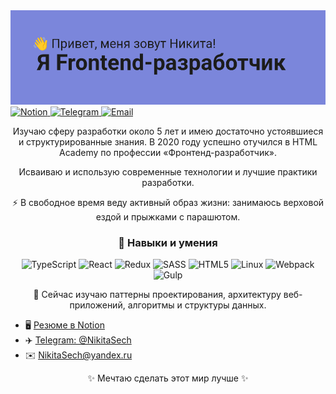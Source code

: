<img alt="Привет, меня зовут Никита! Я Frontend-разработчик" src="./header.png">

<a href="http://nikitasech.notion.site/2541b10299cb4873a84aaaab97b13116?pvs=4">
<img alt="Notion" src="https://img.shields.io/badge/%D0%A0%D0%B5%D0%B7%D1%8E%D0%BC%D0%B5_%D0%BD%D0%B0_Notion-403a3a?logo=notion&link=http%3A%2F%2Fnikitasech.notion.site%2F2541b10299cb4873a84aaaab97b13116%3Fpvs%3D4">
</a>

<a href="http://t.me/NikitaSech">
<img alt="Telegram" src="https://img.shields.io/badge/Telegram-403a3a?logo=telegram&link=https%3A%2F%2Ft.me%2FNikitaSech">
</a>

<a href="mailto:nikitasech@yandex.ru">
<img alt="Email" src="https://img.shields.io/badge/NikitaSech%40yandex.ru-403a3a?cacheSeconds=mailto%3Anikitasech%40yandex.ru">
</a>

<p align="center">Изучаю сферу разработки около 5 лет и имею достаточно устоявшиеся и структурированные знания. В 2020 году успешно отучился в HTML Academy по профессии «Фронтенд-разработчик».</p>

<p align="center">Исваиваю и использую современные технологии и лучшие практики разработки.</p>

<p align="center">⚡ В свободное время веду активный образ жизни: занимаюсь верховой ездой и прыжками с парашютом.</p>

<h3 align="center">🤖 Навыки и умения</h3>

<p align="center">
<img alt="TypeScript" src="https://img.shields.io/badge/typescript-%23007ACC.svg?style=for-the-badge&logo=typescript&logoColor=white">
<img alt="React" src="https://img.shields.io/badge/react-%2320232a.svg?style=for-the-badge&logo=react&logoColor=%2361DAFB">
<img alt="Redux" src="https://img.shields.io/badge/redux-%23593d88.svg?style=for-the-badge&logo=redux&logoColor=white">
<img alt="SASS" src="https://img.shields.io/badge/SASS-hotpink.svg?style=for-the-badge&logo=SASS&logoColor=white">
<img alt="HTML5" src="https://img.shields.io/badge/html5-%23E34F26.svg?style=for-the-badge&logo=html5&logoColor=white">
<img alt="Linux" src="https://img.shields.io/badge/Linux-FCC624?style=for-the-badge&logo=linux&logoColor=black">
<img alt="Webpack" src="https://img.shields.io/badge/webpack-%238DD6F9.svg?style=for-the-badge&logo=webpack&logoColor=black">
<img alt="Gulp" src="https://img.shields.io/badge/GULP-%23CF4647.svg?style=for-the-badge&logo=gulp&logoColor=white">
</p>

<p align="center">🧠 Сейчас изучаю паттерны проектирования, архитектуру веб-приложений, алгоритмы и структуры данных.</p>

- 🖥️ [Резюме в Notion](http://nikitasech.notion.site/2541b10299cb4873a84aaaab97b13116?pvs=4)
- ✈️ [Telegram: @NikitaSech](http://t.me/NikitaSech)
- ✉️ [NikitaSech@yandex.ru](mailto:nikitasech@yandex.ru)

<p align="center">✨ Мечтаю сделать этот мир лучше ✨</p>
